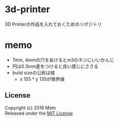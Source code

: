# 3d-printer

3D Printerの作品を入れておくためのリポジトリ

# memo  

* 7mm, 4mmの穴をあけるとm3のネジにいいかんじ
* 円は0.3mm差をつけると良い感じにささる
* build sizeの公称は嘘
    * x 155 * y 135が限界値

## License
Copyright (c) 2019 Mstn  
Released under the [MIT License](https://opensource.org/licenses/mit-license.php)
